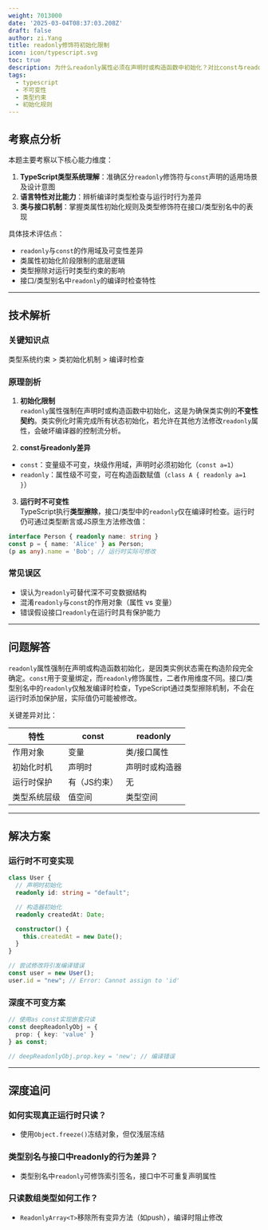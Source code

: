 ```yaml
---
weight: 7013000
date: '2025-03-04T08:37:03.208Z'
draft: false
author: zi.Yang
title: readonly修饰符初始化限制
icon: icon/typescript.svg
toc: true
description: 为什么readonly属性必须在声明时或构造函数中初始化？对比const与readonly的差异，说明readonly在接口/类型别名中的运行时不可变性保障
tags:
  - typescript
  - 不可变性
  - 类型约束
  - 初始化规则
---
```


## 考察点分析

本题主要考察以下核心能力维度：

1. **TypeScript类型系统理解**：准确区分`readonly`修饰符与`const`声明的适用场景及设计意图
2. **语言特性对比能力**：辨析编译时类型检查与运行时行为差异
3. **类与接口机制**：掌握类属性初始化规则及类型修饰符在接口/类型别名中的表现

具体技术评估点：

- `readonly`与`const`的作用域及可变性差异
- 类属性初始化阶段限制的底层逻辑
- 类型擦除对运行时类型约束的影响
- 接口/类型别名中`readonly`的编译时检查特性

---

## 技术解析

### 关键知识点

类型系统约束 > 类初始化机制 > 编译时检查

### 原理剖析

1. **初始化限制**  
`readonly`属性强制在声明时或构造函数中初始化，这是为确保类实例的**不变性契约**。类实例化时需完成所有状态初始化，若允许在其他方法修改`readonly`属性，会破坏编译器的控制流分析。

2. **const与readonly差异**  

- `const`：变量级不可变，块级作用域，声明时必须初始化（`const a=1`）
- `readonly`：属性级不可变，可在构造函数赋值（`class A { readonly a=1 }`）

3. **运行时不可变性**  
TypeScript执行**类型擦除**，接口/类型中的`readonly`仅在编译时检查。运行时仍可通过类型断言或JS原生方法修改值：

```typescript
interface Person { readonly name: string }
const p = { name: 'Alice' } as Person;
(p as any).name = 'Bob'; // 运行时实际可修改
```

### 常见误区

- 误认为`readonly`可替代深不可变数据结构
- 混淆`readonly`与`const`的作用对象（属性 vs 变量）
- 错误假设接口`readonly`在运行时具有保护能力

---

## 问题解答

`readonly`属性强制在声明或构造函数初始化，是因类实例状态需在构造阶段完全确定。`const`用于变量绑定，而`readonly`修饰属性，二者作用维度不同。接口/类型别名中的`readonly`仅触发编译时检查，TypeScript通过类型擦除机制，不会在运行时添加保护层，实际值仍可能被修改。

关键差异对比：

| 特性         | const      | readonly    |
|--------------|------------|-------------|
| 作用对象      | 变量       | 类/接口属性  |
| 初始化时机    | 声明时      | 声明时或构造器 |
| 运行时保护    | 有（JS约束） | 无          |
| 类型系统层级  | 值空间      | 类型空间      |

---

## 解决方案

### 运行时不可变实现

```typescript
class User {
  // 声明时初始化
  readonly id: string = "default";

  // 构造器初始化
  readonly createdAt: Date;

  constructor() {
    this.createdAt = new Date();
  }
}

// 尝试修改将引发编译错误
const user = new User();
user.id = "new"; // Error: Cannot assign to 'id' 
```

### 深度不可变方案

```typescript
// 使用as const实现嵌套只读
const deepReadonlyObj = {
  prop: { key: 'value' }
} as const;

// deepReadonlyObj.prop.key = 'new'; // 编译错误
```

---

## 深度追问

### 如何实现真正运行时只读？

- 使用`Object.freeze()`冻结对象，但仅浅层冻结

### 类型别名与接口中readonly的行为差异？

- 类型别名中`readonly`可修饰索引签名，接口中不可重复声明属性

### 只读数组类型如何工作？

- `ReadonlyArray<T>`移除所有变异方法（如push），编译时阻止修改

